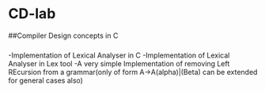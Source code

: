# CD-lab
##Compiler Design concepts in C

###
-Implementation of Lexical Analyser in C
-Implementation of Lexical Analyser in Lex tool
-A very simple Implementation of removing Left REcursion from a grammar(only of form A->A(alpha)|(Beta) can be extended for general cases also)


